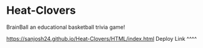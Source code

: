 # Heat-Clovers
BrainBall an educational basketball trivia game!


https://sanjosh24.github.io/Heat-Clovers/HTML/index.html
Deploy Link ^^^^
